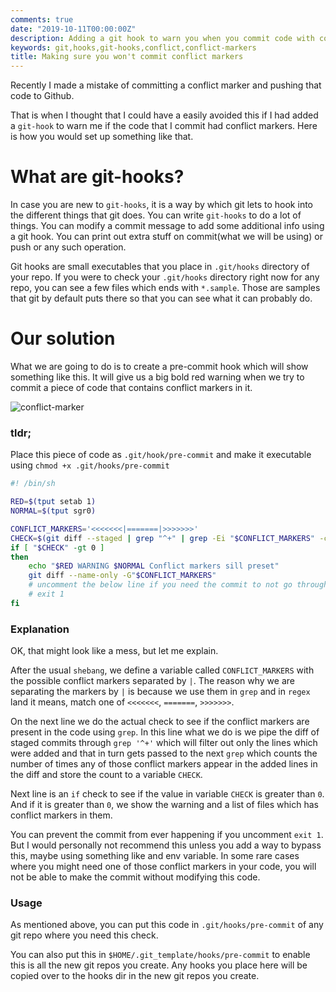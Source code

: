 ```yaml
---
comments: true
date: "2019-10-11T00:00:00Z"
description: Adding a git hook to warn you when you commit code with conflict markers
keywords: git,hooks,git-hooks,conflict,conflict-markers
title: Making sure you won't commit conflict markers
---
```


Recently I made a mistake of committing a conflict marker and pushing that code to Github.

That is when I thought that I could have a easily avoided this if I had added a `git-hook` to warn me if the code that I
commit had conflict markers. Here is how you would set up something like that.

# What are git-hooks?

In case you are new to `git-hooks`, it is a way by which git lets to hook into the different things that git does.
You can write `git-hooks` to do a lot of things. You can modify a commit message to add some additional info using a git
hook. You can print out extra stuff on commit(what we will be using) or push or any such operation.

Git hooks are small executables that you place in `.git/hooks` directory of your repo. If you were to check your
`.git/hooks` directory right now for any repo, you can see a few files which ends with `*.sample`. Those are samples
that git by default puts there so that you can see what it can probably do.

# Our solution

What we are going to do is to create a pre-commit hook which will show something like this.
It will give us a big bold red warning when we try to commit a piece of code that contains conflict markers in it.

![conflict-marker]({{site.url}}{{site.baseurl}}/assets/images/conflict-marker.png)


### tldr;

Place this piece of code as `.git/hook/pre-commit` and make it executable using `chmod +x .git/hooks/pre-commit`

```sh
#! /bin/sh

RED=$(tput setab 1)
NORMAL=$(tput sgr0)

CONFLICT_MARKERS='<<<<<<<|=======|>>>>>>>' 
CHECK=$(git diff --staged | grep "^+" | grep -Ei "$CONFLICT_MARKERS" -c)
if [ "$CHECK" -gt 0 ]
then
    echo "$RED WARNING $NORMAL Conflict markers sill preset"
    git diff --name-only -G"$CONFLICT_MARKERS"
    # uncomment the below line if you need the commit to not go through at all
    # exit 1
fi
```

### Explanation

OK, that might look like a mess, but let me explain.

After the usual `shebang`, we define a variable called `CONFLICT_MARKERS` with the possible conflict markers separated
by `|`. The reason why we are separating the markers by `|` is because we use them in `grep` and in `regex` land it
means, match one of `<<<<<<<`, `=======`, `>>>>>>>`.

On the next line we do the actual check to see if the conflict markers are present in the code using `grep`. In this
line what we do is we pipe the diff of staged commits through `grep '^+'` which will filter out only the lines which
were added and that in turn gets passed to the next `grep` which counts the number of times any of those conflict markers
appear in the added lines in the diff and store the count to a variable `CHECK`.

Next line is an `if` check to see if the value in variable `CHECK` is greater than `0`.
And if it is greater than `0`, we show the warning and a list of files which has conflict markers in them.

You can prevent the commit from ever happening if you uncomment `exit 1`. But I would personally not recommend this
unless you add a way to bypass this, maybe using something like and env variable. In some rare cases where you might
need one of those conflict markers in your code, you will not be able to make the commit without modifying this code.

### Usage

As mentioned above, you can put this code in `.git/hooks/pre-commit` of any git repo where you need this check.

You can also put this in `$HOME/.git_template/hooks/pre-commit` to enable this is all the new git repos you create. Any
hooks you place here will be copied over to the hooks dir in the new git repos you create.
